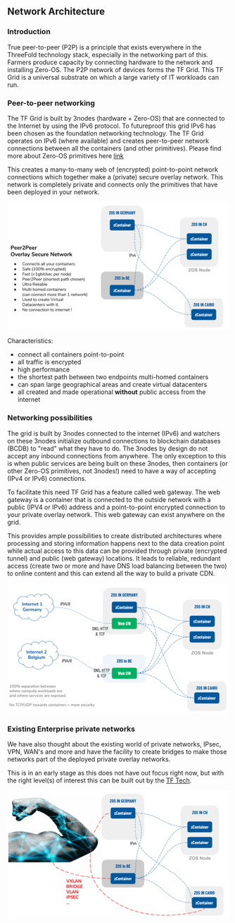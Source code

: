 ## Network Architecture

### Introduction
True peer-to-peer (P2P) is a principle that exists everywhere in the ThreeFold technology stack, especially in the networking part of this.  Farmers produce capacity by connecting hardware to the network and installing Zero-OS.  The P2P network of devices forms the TF Grid.  This TF Grid is a universal substrate on which a large variety of IT workloads can run.

### Peer-to-peer networking
The TF Grid is built by 3nodes (hardware + Zero-OS) that are connected to the Internet by using the IPv6 protocol.  To futureproof this grid IPv6 has been chosen as the foundation networking technology.  The TF Grid operates on IPv6 (where available) and creates peer-to-peer network connections between all the containers (and other primitives). Please find more about Zero-OS primitives here [link]() 
<!--
 TODO #43 Insert link to Zero-OS primitives
-->

This creates a many-to-many web of (encrypted) point-to-point network connections which together make a (private) secure overlay network.  This network is completely private and connects only the primitives that have been deployed in your network.

![](img/network_architecture2.png)

Characteristics:
- connect all containers point-to-point
- all traffic is encrypted
- high performance
- the shortest path between two endpoints multi-homed containers
- can span large geographical areas and create virtual datacenters
- all created and made operational **without** public access from the internet

### Networking possibilities 
The grid is built by 3nodes connected to the internet (IPv6) and watchers on these 3nodes initialize outbound connections to blockchain databases (BCDB) to "read" what they have to do.  The 3nodes by design do not accept any inbound connections from anywhere.  The only exception to this is when public services are being built on these 3nodes, then containers (or other Zero-OS primitives, not 3nodes!) need to have a way of accepting (IPv4 or IPv6) connections.

To facilitate this need TF Grid has a feature called web gateway.  The web gateway is a container that is connected to the outside network with a public (IPV4 or IPv6) address and a point-to-point encrypted connection to your private overlay network.  This web gateway can exist anywhere on the grid.

This provides ample possibilities to create distributed architectures where processing and storing information happens next to the data creation point while actual access to this data can be provided through private (encrypted tunnel) and public (web gateway) locations. It leads to reliable, redundant access (create two or more and have DNS load balancing between the two) to online content and this can extend all the way to build a private CDN.

![](img/network_architecture4.png)

### Existing Enterprise private networks
We have also thought about the existing world of private networks, IPsec, VPN, WAN's and more and have the facility to create bridges to make those networks part of the deployed private overlay networks.

This is in an early stage as this does not have out focus right now, but with the right level(s) of interest this can be built out by the [TF Tech](www.threefold.tech).

![](img/network_architecture.png)



